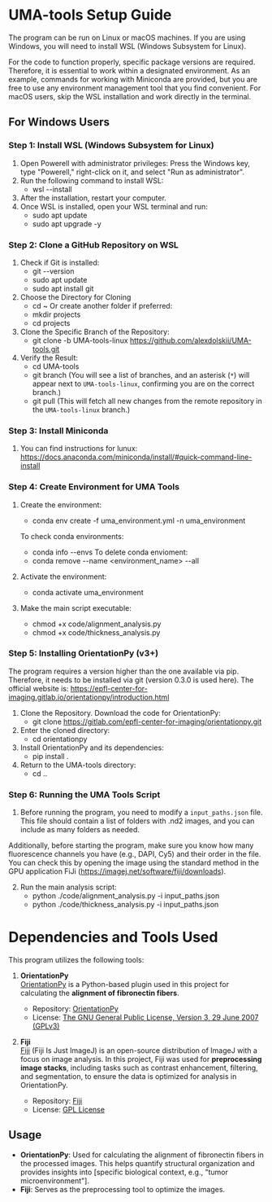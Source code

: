 # UMA-tools Setup Guide


The program can be run on Linux or macOS machines. If you are using Windows, you will need to install WSL (Windows Subsystem for Linux).

For the code to function properly, specific package versions are required. Therefore, it is essential to work within a designated environment. As an example, commands for working with Miniconda are provided, but you are free to use any environment management tool that you find convenient. For macOS users, skip the WSL installation and work directly in the terminal.
## For Windows Users

### Step 1: Install WSL (Windows Subsystem for Linux)

1. Open Powerell with administrator privileges:
    Press the Windows key, type "Powerell," right-click on it, and select "Run as administrator".
2. Run the following command to install WSL:
    - wsl --install
3. After the installation, restart your computer.
4. Once WSL is installed, open your WSL terminal and run:
    - sudo apt update
    - sudo apt upgrade -y

### Step 2: Clone a GitHub Repository on WSL
1. Check if Git is installed:
   - git --version
   - sudo apt update
   - sudo apt install git
2. Choose the Directory for Cloning
   - cd ~
   Or create another folder if preferred:
   - mkdir projects
   - cd projects
3. Clone the Specific Branch of the Repository:
   - git clone -b UMA-tools-linux https://github.com/alexdolskii/UMA-tools.git
4. Verify the Result:
   - cd UMA-tools
   - git branch (You will see a list of branches, and an asterisk (`*`) will appear next to `UMA-tools-linux`, confirming you are on the correct branch.)
   - git pull (This will fetch all new changes from the remote repository in the `UMA-tools-linux` branch.)
   

### Step 3: Install Miniconda
1. You can find instructions for lunux:
    https://docs.anaconda.com/miniconda/install/#quick-command-line-install

### Step 4: Create Environment for UMA Tools
1. Create the environment:
    - conda env create -f uma_environment.yml -n uma_environment
    
    To check conda environments:
    - conda info --envs
    To delete conda envioment:
    - conda remove --name <environment_name> --all

2. Activate the environment:
    - conda activate uma_environment
3. Make the main script executable:
    - chmod +x code/alignment_analysis.py
    - chmod +x code/thickness_analysis.py

### Step 5: Installing OrientationPy (v3+)
The program requires a version higher than the one available via pip. Therefore, it needs to be installed via git (version 0.3.0 is used here). The official website is: https://epfl-center-for-imaging.gitlab.io/orientationpy/introduction.html 

1. Clone the Repository. Download the  code for OrientationPy:
    - git clone https://gitlab.com/epfl-center-for-imaging/orientationpy.git
2. Enter the cloned directory:
    - cd orientationpy
3. Install OrientationPy and its dependencies:
    - pip install .
4. Return to the UMA-tools directory:
    - cd ..

### Step 6:  Running the UMA Tools Script
1. Before running the program, you need to modify a `input_paths.json` file. This file should contain a list of folders with .nd2 images, and you can include as many folders as needed.

Additionally, before starting the program, make sure you know how many fluorescence channels you have (e.g., DAPI, Cy5) and their order in the file. You can check this by opening the image using the standard method in the GPU application FiJi (https://imagej.net/software/fiji/downloads).


2. Run the main analysis script:
   - python ./code/alignment_analysis.py -i input_paths.json
   - python ./code/thickness_analysis.py -i input_paths.json



# Dependencies and Tools Used

This program utilizes the following tools:

1. **OrientationPy**  
   [OrientationPy](https://epfl-center-for-imaging.gitlab.io/orientationpy/introduction.html) is a Python-based plugin used in this project for calculating the **alignment of fibronectin fibers**.

   - Repository: [OrientationPy](https://gitlab.com/epfl-center-for-imaging/orientationpy/)  
   - License: [The GNU General Public License, Version 3, 29 June 2007 (GPLv3)](https://gitlab.com/epfl-center-for-imaging/orientationpy/-/blob/main/LICENSE.md?ref_type=heads)

2. **Fiji**  
   [Fiji](https://fiji.sc/) (Fiji Is Just ImageJ) is an open-source distribution of ImageJ with a focus on image analysis. In this project, Fiji was used for **preprocessing image stacks**, including tasks such as contrast enhancement, filtering, and segmentation, to ensure the data is optimized for analysis in OrientationPy.

   - Repository: [Fiji](https://github.com/fiji/fiji)  
   - License: [GPL License](https://imagej.net/licensing/)

## Usage

- **OrientationPy**: Used for calculating the alignment of fibronectin fibers in the processed images. This helps quantify structural organization and provides insights into [specific biological context, e.g., "tumor microenvironment"].
- **Fiji**: Serves as the preprocessing tool to optimize the images.

